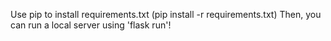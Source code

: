 Use pip to install requirements.txt (pip install -r requirements.txt)
Then, you can run a local server using 'flask run'!
